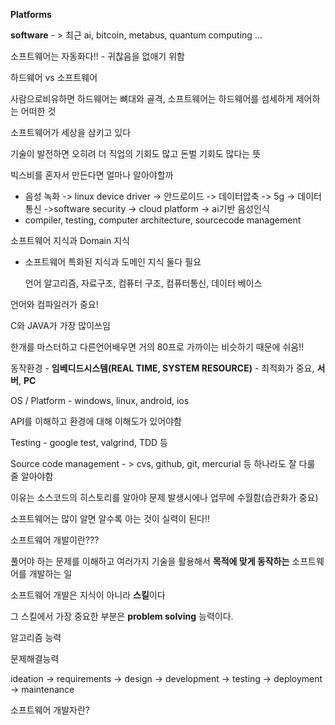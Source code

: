 **Platforms**

**software**   - > 최근 ai, bitcoin, metabus, quantum computing ... 

소프트웨어는 자동화다!! - 귀찮음을 없애기 위함

하드웨어 vs 소프트웨어

사람으로비유하면 하드웨어는 뼈대와 골격, 소프트웨어는 하드웨어를 섬세하게 제어하는 어떠한 것

소프트웨어가 세상을 삼키고 있다

기술이 발전하면 오히려 더 직업의 기회도 많고 돈벌 기회도 많다는 뜻



빅스비를 혼자서 만든다면 얼마나 알아야할까

- 음성 녹화  -> linux device driver -> 안드로이드 -> 데이터압축 -> 5g -> 데이터 통신 ->software security -> cloud platform -> ai기반 음성인식
- compiler, testing, computer architecture, sourcecode management



소프트웨어 지식과 Domain 지식

- 소프트웨어 특화된 지식과 도메인 지식 둘다 필요

  언어 알고리즘, 자료구조, 컴퓨터 구조, 컴퓨터통신, 데이터 베이스

언어와 컴파일러가 중요!

C와 JAVA가 가장 많이쓰임

한개를 마스터하고 다른언어배우면 거의 80프로 가까이는 비슷하기 때문에 쉬움!!



동작환경 - **임베디드시스템(REAL TIME, SYSTEM RESOURCE)** - 최적화가 중요, **서버**, **PC**

OS / Platform   -   windows, linux, android, ios

API를 이해하고 환경에 대해 이해도가 있어야함

Testing - google test, valgrind, TDD 등 

Source code management - > cvs, github, git, mercurial 등   하나라도 잘 다룰 줄 알아야함

이유는 소스코드의 히스토리를 알아야 문제 발생시에나 업무에 수월함(습관화가 중요)



소프트웨어는 많이 알면 알수록 아는 것이 실력이 된다!!



소프트웨어 개발이란???

풀어야 하는 문제를 이해하고 여러가지 기술을 활용해서 **목적에 맞게 동작하는** 소프트웨어를 개발하는 일

소프트웨어 개발은 지식이 아니라 **스킬**이다

그 스킬에서 가장 중요한 부분은 **problem solving** 능력이다.



알고리즘 능력

문제해결능력



ideation -> requirements -> design -> development -> testing -> deployment -> maintenance





소프트웨어 개발자란?

